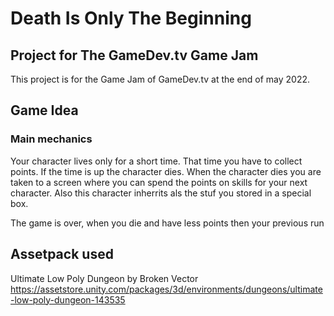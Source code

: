 # Death Is Only The Beginning
## Project for The GameDev.tv Game Jam 

This project is for the Game Jam of GameDev.tv at the end of may 2022. 

## Game Idea

### Main mechanics

Your character lives only for a short time. 
That time you have to collect points.
If the time is up the character dies.
When the  character dies you are taken to a screen where you can spend the points 
	on skills for your next character. 
Also this character inherrits als the stuf you stored in a special box. 

The game is over, when you die and have less points then your previous run

## Assetpack used
Ultimate Low Poly Dungeon by Broken Vector
https://assetstore.unity.com/packages/3d/environments/dungeons/ultimate-low-poly-dungeon-143535

